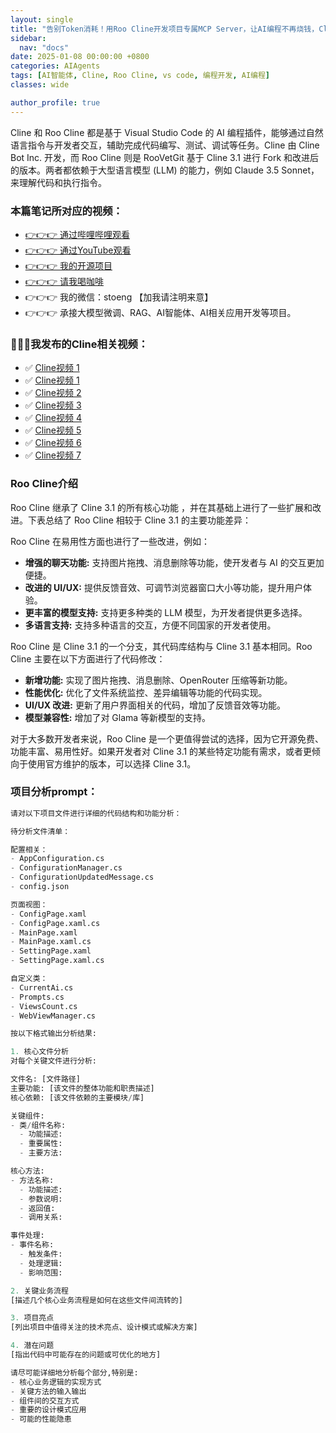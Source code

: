 ```yaml
---
layout: single
title: "告别Token消耗！用Roo Cline开发项目专属MCP Server，让AI编程不再烧钱，Claude app化身编程IDE，一次配置永久省钱！最强编程AI智能体！Roo Cline超越Cline"
sidebar:
  nav: "docs"
date: 2025-01-08 00:00:00 +0800
categories: AIAgents
tags: [AI智能体, Cline, Roo Cline, vs code, 编程开发, AI编程]
classes: wide

author_profile: true
---
```



Cline 和 Roo Cline 都是基于 Visual Studio Code 的 AI 编程插件，能够通过自然语言指令与开发者交互，辅助完成代码编写、测试、调试等任务。Cline 由 Cline Bot Inc. 开发，而 Roo Cline 则是 RooVetGit 基于 Cline 3.1 进行 Fork 和改进后的版本。两者都依赖于大型语言模型 (LLM) 的能力，例如 Claude 3.5 Sonnet，来理解代码和执行指令。


### 本篇笔记所对应的视频：

- [👉👉👉 通过哔哩哔哩观看](https://b23.tv/YzH4acK)
- [👉👉👉 通过YouTube观看](https://youtu.be/kFwE4hHbkT0)
- [👉👉👉 我的开源项目](https://github.com/win4r/AISuperDomain)
- [👉👉👉 请我喝咖啡](https://ko-fi.com/aila)
- 👉👉👉 我的微信：stoeng 【加我请注明来意】
- 👉👉👉 承接大模型微调、RAG、AI智能体、AI相关应用开发等项目。


### 🚀🚀🚀我发布的Cline相关视频：
- ✅ [Cline视频 1](https://youtu.be/Sag2p28WYnQ)
- ✅ [Cline视频 1](https://youtu.be/7BFMY0yuRAY)
- ✅ [Cline视频 2](https://youtu.be/MRRFyl5d958)
- ✅ [Cline视频 3](https://youtu.be/RtBL5dNw1NY)
- ✅ [Cline视频 4](https://youtu.be/TsTR-b-ZCQo)
- ✅ [Cline视频 5](https://youtu.be/7Y8Q5IcOey8)
- ✅ [Cline视频 6](https://youtu.be/n18L9VFhNDo)
- ✅ [Cline视频 7](https://youtu.be/Us6LQzKmgfs)


### Roo Cline介绍

Roo Cline 继承了 Cline 3.1 的所有核心功能 ，并在其基础上进行了一些扩展和改进。下表总结了 Roo Cline 相较于 Cline 3.1 的主要功能差异：

Roo Cline 在易用性方面也进行了一些改进，例如：

- **增强的聊天功能:** 支持图片拖拽、消息删除等功能，使开发者与 AI 的交互更加便捷。
- **改进的 UI/UX:** 提供反馈音效、可调节浏览器窗口大小等功能，提升用户体验。
- **更丰富的模型支持:** 支持更多种类的 LLM 模型，为开发者提供更多选择。
- **多语言支持:** 支持多种语言的交互，方便不同国家的开发者使用。

Roo Cline 是 Cline 3.1 的一个分支，其代码库结构与 Cline 3.1 基本相同。Roo Cline 主要在以下方面进行了代码修改：

- **新增功能:** 实现了图片拖拽、消息删除、OpenRouter 压缩等新功能。
- **性能优化:** 优化了文件系统监控、差异编辑等功能的代码实现。
- **UI/UX 改进:** 更新了用户界面相关的代码，增加了反馈音效等功能。
- **模型兼容性:** 增加了对 Glama 等新模型的支持。

对于大多数开发者来说，Roo Cline 是一个更值得尝试的选择，因为它开源免费、功能丰富、易用性好。如果开发者对 Cline 3.1 的某些特定功能有需求，或者更倾向于使用官方维护的版本，可以选择 Cline 3.1。

### 项目分析prompt：

```python
请对以下项目文件进行详细的代码结构和功能分析：

待分析文件清单：

配置相关：
- AppConfiguration.cs
- ConfigurationManager.cs
- ConfigurationUpdatedMessage.cs
- config.json

页面视图：
- ConfigPage.xaml
- ConfigPage.xaml.cs
- MainPage.xaml
- MainPage.xaml.cs
- SettingPage.xaml
- SettingPage.xaml.cs

自定义类：
- CurrentAi.cs
- Prompts.cs
- ViewsCount.cs
- WebViewManager.cs

按以下格式输出分析结果:

1. 核心文件分析
对每个关键文件进行分析:

文件名: [文件路径]
主要功能: [该文件的整体功能和职责描述]
核心依赖: [该文件依赖的主要模块/库]

关键组件:
- 类/组件名称:
  - 功能描述:
  - 重要属性:
  - 主要方法:

核心方法:
- 方法名称: 
  - 功能描述:
  - 参数说明:
  - 返回值:
  - 调用关系:

事件处理:
- 事件名称:
  - 触发条件:
  - 处理逻辑:
  - 影响范围:

2. 关键业务流程
[描述几个核心业务流程是如何在这些文件间流转的]

3. 项目亮点
[列出项目中值得关注的技术亮点、设计模式或解决方案]

4. 潜在问题
[指出代码中可能存在的问题或可优化的地方]

请尽可能详细地分析每个部分,特别是:
- 核心业务逻辑的实现方式
- 关键方法的输入输出
- 组件间的交互方式
- 重要的设计模式应用
- 可能的性能隐患
```